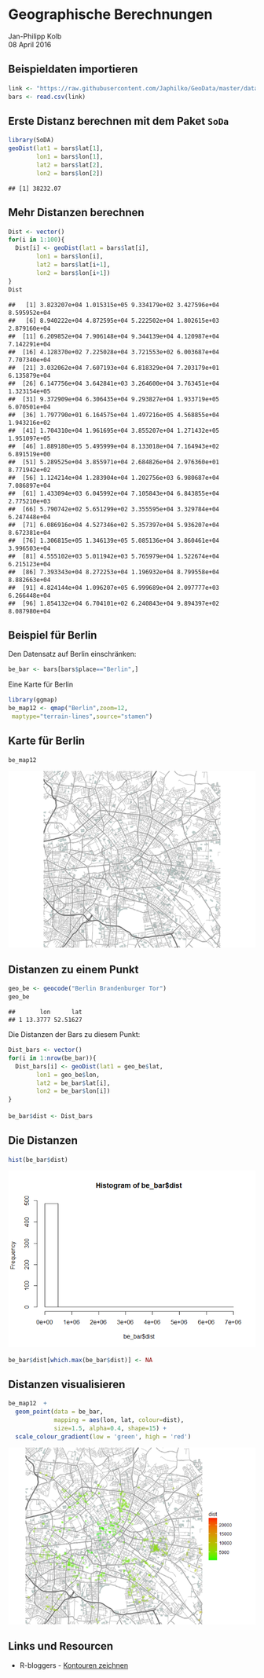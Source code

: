 # Geographische Berechnungen
Jan-Philipp Kolb  
08 April 2016  




## Beispieldaten importieren


```r
link <- "https://raw.githubusercontent.com/Japhilko/GeoData/master/data/Deutschland_bar.csv"
bars <- read.csv(link)
```

## Erste Distanz berechnen mit dem Paket `SoDa`


```r
library(SoDA)
geoDist(lat1 = bars$lat[1],
        lon1 = bars$lon[1],
        lat2 = bars$lat[2],
        lon2 = bars$lon[2])
```

```
## [1] 38232.07
```

## Mehr Distanzen berechnen


```r
Dist <- vector()
for(i in 1:100){
  Dist[i] <- geoDist(lat1 = bars$lat[i],
        lon1 = bars$lon[i],
        lat2 = bars$lat[i+1],
        lon2 = bars$lon[i+1])
}
Dist
```

```
##   [1] 3.823207e+04 1.015315e+05 9.334179e+02 3.427596e+04 8.595952e+04
##   [6] 8.940222e+04 4.872595e+04 5.222502e+04 1.802615e+03 2.879160e+04
##  [11] 6.209852e+04 7.906148e+04 9.344139e+04 4.120987e+04 7.142291e+04
##  [16] 4.128370e+02 7.225028e+04 3.721553e+02 6.003687e+04 7.707340e+04
##  [21] 3.032062e+04 7.607193e+04 6.818329e+04 7.203179e+01 6.135879e+04
##  [26] 6.147756e+04 3.642841e+03 3.264600e+04 3.763451e+04 1.323154e+05
##  [31] 9.372909e+04 6.306435e+04 9.293827e+04 1.933719e+05 6.070501e+04
##  [36] 1.797790e+01 6.164575e+04 1.497216e+05 4.568855e+04 1.943216e+02
##  [41] 1.704310e+04 1.961695e+04 3.855207e+04 1.271432e+05 1.951097e+05
##  [46] 1.889180e+05 5.495999e+04 8.133018e+04 7.164943e+02 6.891519e+00
##  [51] 5.289525e+04 3.855971e+04 2.684826e+04 2.976360e+01 8.771942e+02
##  [56] 1.124214e+04 1.283904e+04 1.202756e+03 6.980687e+04 7.086897e+04
##  [61] 1.433094e+03 6.045992e+04 7.105843e+04 6.843855e+04 2.775210e+03
##  [66] 5.790742e+02 5.651299e+02 3.355595e+04 3.329784e+04 6.247448e+04
##  [71] 6.086916e+04 4.527346e+02 5.357397e+04 5.936207e+04 8.672381e+04
##  [76] 1.306815e+05 1.346139e+05 5.085136e+04 3.860461e+04 3.996503e+04
##  [81] 4.555102e+03 5.011942e+03 5.765979e+04 1.522674e+04 6.215123e+04
##  [86] 7.393343e+04 8.272253e+04 1.196932e+04 8.799558e+04 8.882663e+04
##  [91] 4.824144e+04 1.096207e+05 6.999689e+04 2.097777e+03 6.266448e+04
##  [96] 1.854132e+04 6.704101e+02 6.240843e+04 9.894397e+02 8.087980e+04
```


## Beispiel für Berlin

Den Datensatz auf Berlin einschränken:


```r
be_bar <- bars[bars$place=="Berlin",]
```

Eine Karte für Berlin


```r
library(ggmap)
be_map12 <- qmap("Berlin",zoom=12,
 maptype="terrain-lines",source="stamen")
```

## Karte für Berlin


```r
be_map12
```

![](SpatStat_files/figure-html/unnamed-chunk-6-1.png)

## Distanzen zu einem Punkt


```r
geo_be <- geocode("Berlin Brandenburger Tor")
geo_be
```

```
##       lon      lat
## 1 13.3777 52.51627
```

Die Distanzen der Bars zu diesem Punkt:


```r
Dist_bars <- vector()
for(i in 1:nrow(be_bar)){
  Dist_bars[i] <- geoDist(lat1 = geo_be$lat,
        lon1 = geo_be$lon,
        lat2 = be_bar$lat[i],
        lon2 = be_bar$lon[i])
}

be_bar$dist <- Dist_bars
```

## Die Distanzen 


```r
hist(be_bar$dist)
```

![](SpatStat_files/figure-html/unnamed-chunk-9-1.png)

```r
be_bar$dist[which.max(be_bar$dist)] <- NA
```


## Distanzen visualisieren


```r
be_map12  + 
  geom_point(data = be_bar, 
             mapping = aes(lon, lat, colour=dist), 
             size=1.5, alpha=0.4, shape=15) + 
  scale_colour_gradient(low = 'green', high = 'red')
```

![](SpatStat_files/figure-html/unnamed-chunk-10-1.png)

## Links und Resourcen

- R-bloggers - [Kontouren zeichnen](http://stackoverflow.com/questions/27594257/plotting-contours-on-map-using-ggmap)
